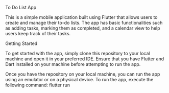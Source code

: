 To Do List App

This is a simple mobile application built using Flutter that allows users to create and manage their to-do lists. The app has basic functionalities such as adding tasks, marking them as completed, and a calendar view to help users keep track of their tasks.

Getting Started

To get started with the app, simply clone this repository to your local machine and open it in your preferred IDE. Ensure that you have Flutter and Dart installed on your machine before attempting to run the app.

Once you have the repository on your local machine, you can run the app using an emulator or on a physical device. To run the app, execute the following command:
flutter run




